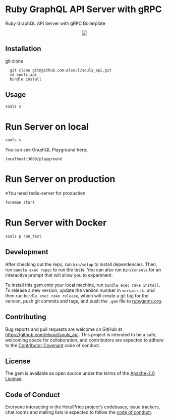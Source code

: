 # Ruby GraphQL API Server with gRPC
Ruby GraphQL API Server with gRPC Boilerplate

<p align="center">

  <a aria-label="Ruby logo" href="https://el-soul.com">
    <img src="https://badgen.net/badge/icon/Made%20by%20ELSOUL?icon=ruby&label&color=black&labelColor=black">
  </a>
  <br/>
</p>

## Installation

git clone

```
  git clone git@github.com:elsoul/souls_api.git
  cd souls_api
  bundle install
```



## Usage


```ruby
souls s
```


# Run Server on local

```ruby
souls s
```

You can see GraphQL Playground here;

`localhost:3000/playground`

# Run Server on production
※You need redis-server for production.

```ruby
foreman start
```


# Run Server with Docker

```ruby
souls p run_test
```




## Development

After checking out the repo, run `bin/setup` to install dependencies. Then, run `bundle exec rspec` to run the tests. You can also run `bin/console` for an interactive prompt that will allow you to experiment.

To install this gem onto your local machine, run `bundle exec rake install`. To release a new version, update the version number in `version.rb`, and then run `bundle exec rake release`, which will create a git tag for the version, push git commits and tags, and push the `.gem` file to [rubygems.org](https://rubygems.org/gems/souls_api).

## Contributing

Bug reports and pull requests are welcome on GitHub at https://github.com/elsoul/souls_api. This project is intended to be a safe, welcoming space for collaboration, and contributors are expected to adhere to the [Contributor Covenant](http://contributor-covenant.org) code of conduct.

## License

The gem is available as open source under the terms of the [Apache-2.0 License](https://www.apache.org/licenses/LICENSE-2.0).

## Code of Conduct

Everyone interacting in the HotelPrice project’s codebases, issue trackers, chat rooms and mailing lists is expected to follow the [code of conduct](https://github.com/elsoul/souls_api/blob/master/CODE_OF_CONDUCT.md).
